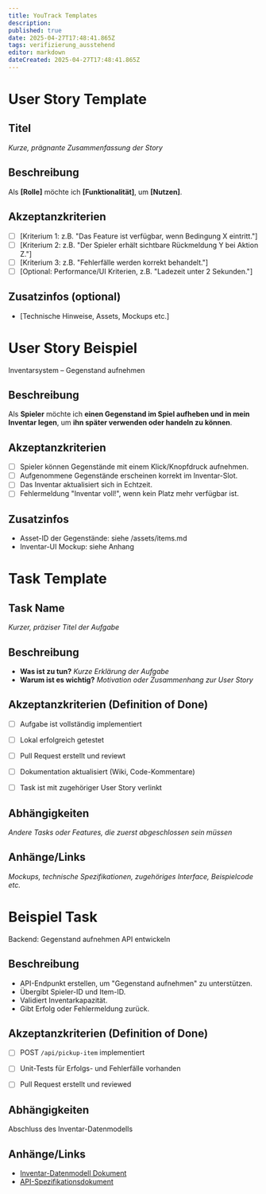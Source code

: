 ```yaml
---
title: YouTrack Templates
description: 
published: true
date: 2025-04-27T17:48:41.865Z
tags: verifizierung_ausstehend
editor: markdown
dateCreated: 2025-04-27T17:48:41.865Z
---
```


# User Story Template

## Titel
_Kurze, prägnante Zusammenfassung der Story_

## Beschreibung
Als **[Rolle]**
möchte ich **[Funktionalität]**,
um **[Nutzen]**.

## Akzeptanzkriterien
- [ ] [Kriterium 1: z.B. "Das Feature ist verfügbar, wenn Bedingung X eintritt."]
- [ ] [Kriterium 2: z.B. "Der Spieler erhält sichtbare Rückmeldung Y bei Aktion Z."]
- [ ] [Kriterium 3: z.B. "Fehlerfälle werden korrekt behandelt."]
- [ ] [Optional: Performance/UI Kriterien, z.B. "Ladezeit unter 2 Sekunden."]

## Zusatzinfos (optional)
- [Technische Hinweise, Assets, Mockups etc.]



# User Story Beispiel
Inventarsystem – Gegenstand aufnehmen

## Beschreibung
Als **Spieler**
möchte ich **einen Gegenstand im Spiel aufheben und in mein Inventar legen**,
um **ihn später verwenden oder handeln zu können**.

## Akzeptanzkriterien
- [ ] Spieler können Gegenstände mit einem Klick/Knopfdruck aufnehmen.
- [ ] Aufgenommene Gegenstände erscheinen korrekt im Inventar-Slot.
- [ ] Das Inventar aktualisiert sich in Echtzeit.
- [ ] Fehlermeldung "Inventar voll!", wenn kein Platz mehr verfügbar ist.

## Zusatzinfos
- Asset-ID der Gegenstände: siehe /assets/items.md
- Inventar-UI Mockup: siehe Anhang


# Task Template

## Task Name
_Kurzer, präziser Titel der Aufgabe_

## Beschreibung
- **Was ist zu tun?**
  _Kurze Erklärung der Aufgabe_
- **Warum ist es wichtig?**
  _Motivation oder Zusammenhang zur User Story_

## Akzeptanzkriterien (Definition of Done)
- [ ] Aufgabe ist vollständig implementiert
- [ ] Lokal erfolgreich getestet
- [ ] Pull Request erstellt und reviewt
- [ ] Dokumentation aktualisiert (Wiki, Code-Kommentare)
- [ ] Task ist mit zugehöriger User Story verlinkt


## Abhängigkeiten
_Andere Tasks oder Features, die zuerst abgeschlossen sein müssen_

## Anhänge/Links
_Mockups, technische Spezifikationen, zugehöriges Interface, Beispielcode etc._


# Beispiel Task
Backend: Gegenstand aufnehmen API entwickeln

## Beschreibung
- API-Endpunkt erstellen, um "Gegenstand aufnehmen" zu unterstützen.
- Übergibt Spieler-ID und Item-ID.
- Validiert Inventarkapazität.
- Gibt Erfolg oder Fehlermeldung zurück.

## Akzeptanzkriterien (Definition of Done)
- [ ] POST `/api/pickup-item` implementiert
- [ ] Unit-Tests für Erfolgs- und Fehlerfälle vorhanden
- [ ] Pull Request erstellt und reviewed


## Abhängigkeiten
Abschluss des Inventar-Datenmodells

## Anhänge/Links
- [Inventar-Datenmodell Dokument](https://...)
- [API-Spezifikationsdokument](https://...)


